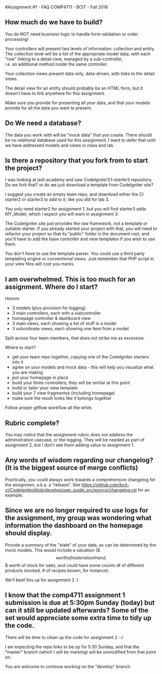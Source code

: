 #Assignment #1 - FAQ
COMP4711 - BCIT - Fall 2016

## How much do we have to build?

You do NOT need business logic to handle form validation or order processing!

Your controllers will present two levels of information: collection and entity.
The collection level will be a list of the appropriate model data,
with each "row" linking to a detail view, managed by a sub-controller,  
i.e. an additional method inside the same controller.

Your collection views present data only, data-driven, with links to the detail views.

The detail view for an entity should probably be an HTML form, but it doesn't 
have to link anywhere for this assignment.

Make sure you provide for presenting all your data,
and that your models provide for all the data you want to present.

## Do We need a database?

The data you work with will be 
"mock data" that you create.
There should be no relational database used for this assignment.
I want to defer that until we have addressed models and views
in class and lab.

## Is there a repository that you fork from to start the project?  
I was looking at jedi-academy and saw CodeIgniter3.1-starter3 repository. Do we fork that?
or do we just download a template from CodeIgniter site?

I suggest you create an empty team repo, and *download* either the CI starter2 or starter3 to add to it, like you did for lab 3.

You only need starter2 for assignment 1, but you will find starter3 adds MY_Model, which I expect you will want in assignment 3.

The CodeIgniter site just provides the raw framework, not a template or suitable starter.
If you already started your project with that, you will need to refactor your project so that
its "public" folder is the document root, and you'll have to add the base controller
and view templates if you wish to use them.

You don't *have* to use the template parser. You could use a third party templating engine
or conventional views. Just remember that PHP script in your view files will cost you marks.

## I am overwhelmed. This is too much for an assignment. Where do I start?

Hmmm 
- 3 models (plus provision for logging)
- 3 main controllers, each with a subcontroller
- homepage controller & dashboard view
- 3 main views, each showing a list of stuff in a model
- 3 subordinate views, each showing one item from a model

Split across four team members, that does not strike me as excessive.

Where to start?
- get your team repo together, *copying* one of the CodeIgniter starters into it
- agree on your models and mock data - this will help you visualize what you are making
- put your homepage in place
- build your three controllers; they will be similar at this point
- build or tailor your view template
- build your 7 view fragmentss (including homepage)
- make sure the result looks like it belongs together

Follow proper gitflow workflow all the while.

## Rubric complete?

You may notice that the assignment rubric does not address the administration
usecase, or the logging. They will be needed as part of assignment 2, but
I don't see them adding value to assignment 1.

## Any words of wisdom regarding our changelog? (It is the biggest source of merge conflicts)

Practically, you could always work towards a comprehensive changelog for the assignmen, a.k.a. a "release".
See https://github.com/bcit-ci/CodeIgniter/blob/develop/user_guide_src/source/changelog.rst for an example.

## Since we are no longer required to use logs for the assignment, my group was wondering what information the dashboard on the homepage should display.

Provide a summary of the "state" of your data, as can be determined by the mock models.
This would include a valuation ($$$ worth of materials on hand, $$$ worth of stock for sale), and
could have some counts (# of different products stocked, # of recipes known, for instance).

We'll beef this up for assignment 2 :)

## I know that the comp4711 assignment 1 submission is due at 5:30pm Sunday (today) but can it still be updated afterwards? Some of the set would appreciate some extra time to tidy up the code.

There will be time to clean up the code for assignment 2 :-/

I am expecting the repo links to be up for 5:30 Sunday, and that the "master" branch (which I will be marking) will be unmodified from that point on.

You are welcome to continue working on the "develop" branch.